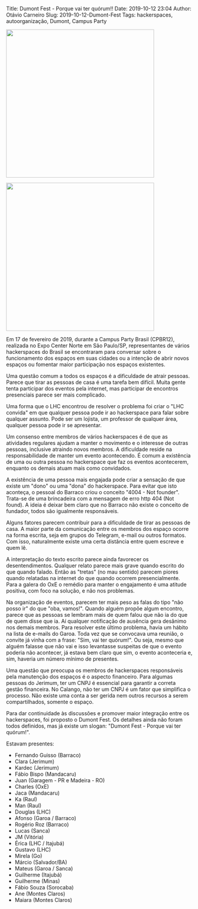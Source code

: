 Title: Dumont Fest - Porque vai ter quórum!!
Date: 2019-10-12 23:04
Author: Otávio Carneiro
Slug: 2019-10-12-Dumont-Fest
Tags: hackerspaces, autoorganização, Dumont, Campus Party

[<img src="{filename}/images/2019/Dumont1.jpg" width=400>]({filename}/images/2019/Dumont1.jpg)

[<img src="{filename}/images/2019/Dumont2.jpg" width=400>]({filename}/images/2019/Dumont2.jpg)

Em 17 de fevereiro de 2019, durante a Campus Party Brasil (CPBR12), realizada no Expo Center Norte em São Paulo/SP, representantes de vários hackerspaces do Brasil se encontraram para conversar sobre o funcionamento dos espaços em suas cidades ou a intenção de abrir novos espaços ou fomentar maior participação nos espaços existentes.

Uma questão comum a todos os espaços é a dificuldade de atrair pessoas. Parece que tirar as pessoas de casa é uma tarefa bem difícil. Muita gente tenta participar dos eventos pela internet, mas participar de encontros presenciais parece ser mais complicado.

Uma forma que o LHC encontrou de resolver o problema foi criar o "LHC convida" em que qualquer pessoa pode ir ao hackerspace para falar sobre qualquer assunto. Pode ser um lojista, um professor de qualquer área, qualquer pessoa pode ir se apresentar.

Um consenso entre membros de vários hackerspaces é de que as atividades regulares ajudam a manter o movimento e o interesse de outras pessoas, inclusive atraindo novos membros. A dificuldade reside na responsabilidade de manter um evento acontecendo. É comum a existência de uma ou outra pessoa no hackerspace que faz os eventos acontecerem, enquanto os demais atuam mais como convidados.

A existência de uma pessoa mais engajada pode criar a sensação de que existe um "dono" ou uma "dona" do hackerspace. Para evitar que isto aconteça, o pessoal do Barraco criou o conceito "4004 - Not founder". Trata-se de uma brincadeira com a mensagem de erro http 404 (Not found). A ideia é deixar bem claro que no Barraco não existe o conceito de fundador, todos são igualmente responsáveis.

Alguns fatores parecem contribuir para a dificuldade de tirar as pessoas de casa. A maior parte da comunicação entre os membros dos espaço ocorre na forma escrita, seja em grupos do Telegram, e-mail ou outros formatos. Com isso, naturalmente existe uma certa distância entre quem escreve e quem lê. 

A interpretação do texto escrito parece ainda favorecer os desentendimentos. Qualquer relato parece mais grave quando escrito do que quando falado. Então as "tretas" (no mau sentido) parecem piores quando relatadas na internet do que quando ocorrem presencialmente. Para a galera do OxE o remédio para manter o engajamento é uma atitude positiva, com foco na solução, e não nos problemas.

Na organização de eventos, parecem ter mais peso as falas do tipo "não posso ir" do que "oba, vamos!". Quando alguém propõe algum encontro, parece que as pessoas se lembram mais de quem falou que não ia do que de quem disse que ia. Aí qualquer notificação de ausência gera desânimo nos demais membros. Para resolver este último problema, havia um hábito na lista de e-mails do Garoa. Toda vez que se convocava uma reunião, o convite já vinha com a frase: "Sim, vai ter quórum!". Ou seja, mesmo que alguém falasse que não vai e isso levantasse suspeitas de que o evento poderia não acontecer, já estava bem claro que sim, o evento aconteceria e, sim, haveria um número mínimo de presentes.

Uma questão que preocupa os membros de hackerspaces responsáveis pela manutenção dos espaços é o aspecto financeiro. Para algumas pessoas do Jerimum, ter um CNPJ é essencial para garantir a correta gestão financeira. No Calango, não ter um CNPJ é um fator que simplifica o processo. Não existe uma conta a ser gerida nem outros recursos a serem compartilhados, somente o espaço.

Para dar continuidade às discussões e promover maior integração entre os hackerspaces, foi proposto o Dumont Fest. Os detalhes ainda não foram todos definidos, mas já existe um slogan: "Dumont Fest - Porque vai ter quórum!".

Estavam presentes:

 - Fernando Guisso (Barraco)
 - Clara (Jerimum)
 - Kardec (Jerimum)
 - Fábio Bispo (Mandacaru)
 - Juan (Garagem - PR e Madeira - RO)
 - Charles (OxE)
 - Jaca (Mandacaru)
 - Ka (Raul)
 - Man (Raul)
 - Douglas (LHC)
 - Afonso (Garoa / Barraco)
 - Rogério Roz (Barraco)
 - Lucas (Sanca)
 - JM (Vitória)
 - Érica (LHC / Itajubá)
 - Gustavo (LHC)
 - Mirela (Go)
 - Márcio (Salvador/BA)
 - Mateus (Garoa / Sanca)
 - Guilherme (Itajubá)
 - Guilherme (Minas)
 - Fábio Souza (Sorocaba)
 - Ane (Montes Claros)
 - Maiara (Montes Claros)